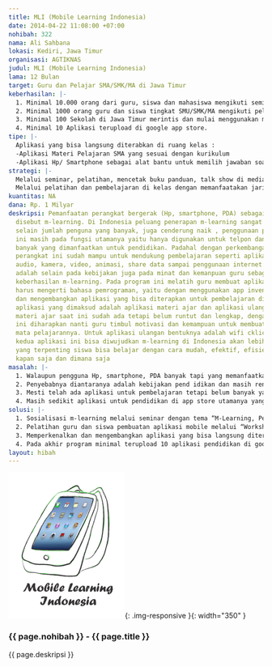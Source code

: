 ```yaml
---
title: MLI (Mobile Learning Indonesia)
date: 2014-04-22 11:08:00 +07:00
nohibah: 322
nama: Ali Sahbana
lokasi: Kediri, Jawa Timur
organisasi: AGTIKNAS
judul: MLI (Mobile Learning Indonesia)
lama: 12 Bulan
target: Guru dan Pelajar SMA/SMK/MA di Jawa Timur
keberhasilan: |-
  1. Minimal 10.000 orang dari guru, siswa dan mahasiswa mengikuti seminar m-learning pada sepanjang waktu program ini.
  2. Minimal 1000 orang guru dan siswa tingkat SMU/SMK/MA mengikuti pelatihan pembuatan aplikasi mobile.
  3. Minimal 100 Sekolah di Jawa Timur merintis dan mulai menggunakan m-learning.
  4. Minimal 10 Aplikasi terupload di google app store.
tipe: |-
  Aplikasi yang bisa langsung diterabkan di ruang kelas :
  -Aplikasi Materi Pelajaran SMA yang sesuai dengan kurikulum
  -Aplikasi Hp/ Smartphone sebagai alat bantu untuk memilih jawaban soal pilihan ganda (wifi quiz ckliker)
strategi: |-
  Melalui seminar, pelatihan, mencetak buku panduan, talk show di media elektronik
  Melalui pelatihan dan pembelajaran di kelas dengan memanfaatakan jaringan AGTIKNAS
kuantitas: NA
dana: Rp. 1 Milyar
deskripsi: Pemanfaatan perangkat bergerak (Hp, smartphone, PDA) sebagai media pembelajaran
  disebut m-learning. Di Indonesia peluang penerapan m-learning sangat besar karena
  selain jumlah penguna yang banyak, juga cenderung naik , penggunaan perangkat bergerak
  ini masih pada fungsi utamanya yaitu hanya digunakan untuk telpon dan sms dan belum
  banyak yang dimanfaatkan untuk pendidikan. Padahal dengan perkembangan teknologi
  perangkat ini sudah mampu untuk mendukung pembelajaran seperti aplikasi e-book,
  audio, kamera, video, animasi, share data sampai penggunaan internet. Kendala utama
  adalah selain pada kebijakan juga pada minat dan kemanpuan guru sebagai faktor kunci
  keberhasilan m-learning. Pada program ini melatih guru membuat aplikasi mobile tanpa
  harus mengerti bahasa pemrograman, yaitu dengan menggunakan app inventor dari MIT,
  dan mengembangkan aplikasi yang bisa diterapkan untuk pembelajaran di ruang kelas,
  aplikasi yang dimaksud adalah aplikasi materi ajar dan aplikasi ulangan. Untuk aplikasi
  materi ajar saat ini sudah ada tetapi belum runtut dan lengkap, dengan adanya program
  ini diharapkan nanti guru timbul motivasi dan kemampuan untuk membuat aplikasi sesuai
  mata pelajarannya. Untuk aplikasi ulangan bentuknya adalah wifi cklicker quiz. Jika
  kedua aplikasi ini bisa diwujudkan m-learning di Indonesia akan lebih maju, dan
  yang terpenting siswa bisa belajar dengan cara mudah, efektif, efisien, menyenangkan,
  kapan saja dan dimana saja
masalah: |-
  1. Walaupun pengguna Hp, smartphone, PDA banyak tapi yang memanfaatkan untuk kepentingan pendidikan masih sedikit.
  2. Penyebabnya diantaranya adalah kebijakan pend idikan dan masih rendahnya motivasi serta kemampuan guru untuk belajar menggunakan aplikasi Hp, smartphone dan PDA untuk pembelajaran.
  3. Mesti telah ada aplikasi untuk pembelajaran tetapi belum banyak yang benar-benar bisa di manfaatkan untuk pembelajaran di dalam kelas (berbasis kelas) , yaitu apalikasi materi ajar yang sesuai dengan kurikulum dan lengkap serta apalikasi untuk ulangan/ quiz.
  4. Masih sedikit aplikasi untuk pendidikan di app store utamanya yang berbahasa Indonesia.
solusi: |-
  1. Sosialisasi m-learning melalui seminar dengan tema “M-Learning, Pembelajaran yang Mudah, Menyenangkan dan Bermakna” bekerjasama dengan BPM Semarang,
  2. Pelatihan guru dan siswa pembuatan aplikasi mobile melalui “Workshop App Inventor”, membuat aplikasi mobile tanpa program di 38 Kota dan Kabupaten di Jawa Timur bekerja sama dengan AGTIKNAS untuk pemateri,
  3. Memperkenalkan dan mengembangkan aplikasi yang bisa langsung diterapkan di ruang kelas (berbasis kelas) yaitu aplikasi materi ajar yang sesuai dengan kurikulum sekolah dan aplikasi wifi clicker quis, bekerjasama dengan Jurusan Tehnik Informatika pada 2 perguruan tinggi negeri di Jawa Timur.
  4. Pada akhir program minimal terupload 10 aplikasi pendidikan di google app store yang merupakan hasil dari program ini.
layout: hibah
---
```


![322](/static/img/hibahcms/322.png){: .img-responsive }{: width="350" }

### {{ page.nohibah }} - {{ page.title }}

{{ page.deskripsi }}
